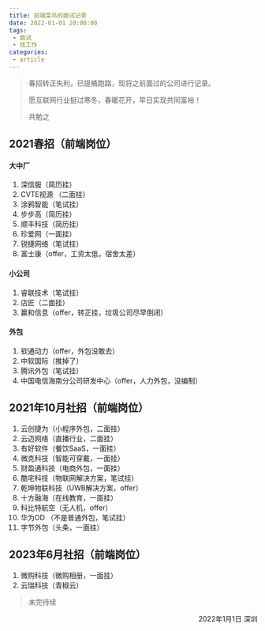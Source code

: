 ```yaml
---
title: 前端菜鸟的面试记录
date: 2022-01-01 20:00:00
tags:
 - 面试
 - 找工作
categories: 
 - article
---
```

> 春招转正失利，已提桶跑路，现将之前面过的公司进行记录。
>
> 愿互联网行业挺过寒冬，春暖花开，早日实现共同富裕！
>
> 共勉之

<!--more-->

## 2021春招（前端岗位）

#### 大中厂

1. 深信服（简历挂）
2. CVTE视源 （二面挂）
3. 涂鸦智能（笔试挂）
4. 步步高（简历挂）
5. 顺丰科技（简历挂）
6. 珍爱网（一面挂）
7. 锐捷网络（笔试挂）
8. 富士康（offer，工资太低，宿舍太差）

#### 小公司

1. 睿联技术（笔试挂）
2. 店匠（二面挂）
3. 赢和信息（offer，转正挂，垃圾公司尽早倒闭）

#### 外包

1. 软通动力（offer，外包没敢去）
2. 中软国际（推掉了）
3. 腾讯外包（笔试挂）
4. 中国电信海南分公司研发中心（offer，人力外包，没编制）

## 2021年10月社招（前端岗位）

1. 云创捷为（小程序外包，二面挂）
2. 云迈网络（直播行业，二面挂）
3. 有好软件（餐饮SaaS，一面挂）
4. 微克科技（智能可穿戴，一面挂）
5. 财盈通科技（电商外包，一面挂）
6. 酷宅科技（物联网解决方案，笔试挂）
7. 乾坤物联科技（UWB解决方案，offer）
8. 十方融海（在线教育，一面挂）
9. 科比特航空（无人机，offer）
10. 华为OD （不是普通外包，笔试挂）
11. 字节外包（头条，一面挂）

## 2023年6月社招（前端岗位）
1. 微购科技（微购相册，一面挂）
2. 云瑞科技（青椒云）

> 未完待续

<p align="right">2022年1月1日 深圳</p>
